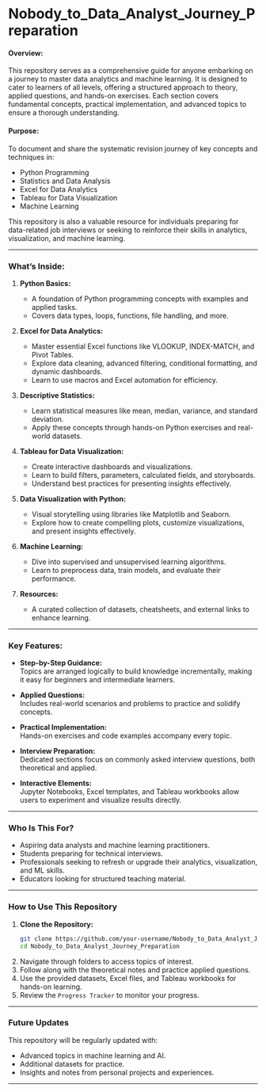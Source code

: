 # Nobody_to_Data_Analyst_Journey_Preparation

#### **Overview:**  
This repository serves as a comprehensive guide for anyone embarking on a journey to master data analytics and machine learning. It is designed to cater to learners of all levels, offering a structured approach to theory, applied questions, and hands-on exercises. Each section covers fundamental concepts, practical implementation, and advanced topics to ensure a thorough understanding.  

#### **Purpose:**  
To document and share the systematic revision journey of key concepts and techniques in:  
- Python Programming  
- Statistics and Data Analysis  
- Excel for Data Analytics  
- Tableau for Data Visualization  
- Machine Learning  

This repository is also a valuable resource for individuals preparing for data-related job interviews or seeking to reinforce their skills in analytics, visualization, and machine learning.  

---

### **What’s Inside:**  

1. **Python Basics:**  
   - A foundation of Python programming concepts with examples and applied tasks.  
   - Covers data types, loops, functions, file handling, and more.  

2. **Excel for Data Analytics:**  
   - Master essential Excel functions like VLOOKUP, INDEX-MATCH, and Pivot Tables.  
   - Explore data cleaning, advanced filtering, conditional formatting, and dynamic dashboards.  
   - Learn to use macros and Excel automation for efficiency.  

3. **Descriptive Statistics:**  
   - Learn statistical measures like mean, median, variance, and standard deviation.  
   - Apply these concepts through hands-on Python exercises and real-world datasets.  

4. **Tableau for Data Visualization:**  
   - Create interactive dashboards and visualizations.  
   - Learn to build filters, parameters, calculated fields, and storyboards.  
   - Understand best practices for presenting insights effectively.  

5. **Data Visualization with Python:**  
   - Visual storytelling using libraries like Matplotlib and Seaborn.  
   - Explore how to create compelling plots, customize visualizations, and present insights effectively.  

6. **Machine Learning:**  
   - Dive into supervised and unsupervised learning algorithms.  
   - Learn to preprocess data, train models, and evaluate their performance.  

7. **Resources:**  
   - A curated collection of datasets, cheatsheets, and external links to enhance learning.  

---

### **Key Features:**  

- **Step-by-Step Guidance:**  
  Topics are arranged logically to build knowledge incrementally, making it easy for beginners and intermediate learners.  

- **Applied Questions:**  
  Includes real-world scenarios and problems to practice and solidify concepts.  

- **Practical Implementation:**  
  Hands-on exercises and code examples accompany every topic.  

- **Interview Preparation:**  
  Dedicated sections focus on commonly asked interview questions, both theoretical and applied.  

- **Interactive Elements:**  
  Jupyter Notebooks, Excel templates, and Tableau workbooks allow users to experiment and visualize results directly.  

---

### **Who Is This For?**  

- Aspiring data analysts and machine learning practitioners.  
- Students preparing for technical interviews.  
- Professionals seeking to refresh or upgrade their analytics, visualization, and ML skills.  
- Educators looking for structured teaching material.  

---

### **How to Use This Repository**  

1. **Clone the Repository:**  
   ```bash  
   git clone https://github.com/your-username/Nobody_to_Data_Analyst_Journey_Preparation.git  
   cd Nobody_to_Data_Analyst_Journey_Preparation  
   ```  
2. Navigate through folders to access topics of interest.  
3. Follow along with the theoretical notes and practice applied questions.  
4. Use the provided datasets, Excel files, and Tableau workbooks for hands-on learning.  
5. Review the `Progress Tracker` to monitor your progress.  

---

### **Future Updates**  

This repository will be regularly updated with:  
- Advanced topics in machine learning and AI.  
- Additional datasets for practice.  
- Insights and notes from personal projects and experiences.  

---
